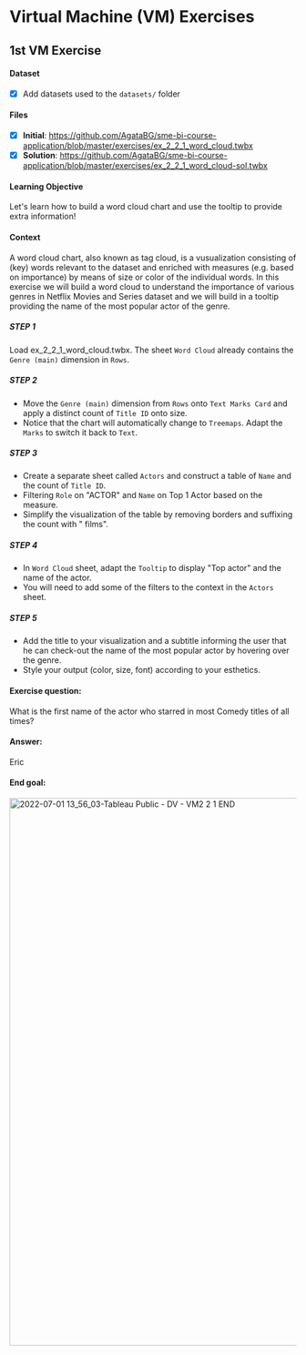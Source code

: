 # Virtual Machine (VM) Exercises

## 1st VM Exercise

#### Dataset

- [x] Add datasets used to the `datasets/` folder

#### Files

- [x] **Initial**:  https://github.com/AgataBG/sme-bi-course-application/blob/master/exercises/ex_2_2_1_word_cloud.twbx 
- [x] **Solution**: https://github.com/AgataBG/sme-bi-course-application/blob/master/exercises/ex_2_2_1_word_cloud-sol.twbx

#### Learning Objective

Let's learn how to build a word cloud chart and use the tooltip to provide extra information!

#### Context

A word cloud chart, also known as tag cloud, is a vusualization consisting of (key) words relevant to the dataset and enriched with measures (e.g. based on importance) by means of size or color of the individual words.
In this exercise we will build a word cloud to understand the importance of various genres in Netflix Movies and Series dataset and we will build in a tooltip providing the name of the most popular actor of the genre.

##### STEP 1
Load ex_2_2_1_word_cloud.twbx. The sheet `Word Cloud` already contains the `Genre (main)` dimension in `Rows`.

##### STEP 2
- Move the `Genre (main)` dimension from `Rows` onto `Text Marks Card` and apply a distinct count of `Title ID` onto size.
- Notice that the chart will automatically change to `Treemaps`. Adapt the `Marks` to switch it back to `Text`.

##### STEP 3
- Create a separate sheet called `Actors` and construct a table of `Name` and the count of `Title ID`.
- Filtering `Role` on "ACTOR" and `Name` on Top 1 Actor based on the measure.
- Simplify the visualization of the table by removing borders and suffixing the count with " films".

##### STEP 4
- In `Word Cloud` sheet, adapt the `Tooltip` to display "Top actor" and the name of the actor. 
- You will need to add some of the filters to the context in the `Actors` sheet.

##### STEP 5
- Add the title to your visualization and a subtitle informing the user that he can check-out the name of the most popular actor by hovering over the genre.
- Style your output (color, size, font) according to your esthetics.

#### Exercise question:
What is the first name of the actor who starred in most Comedy titles of all times? 

#### Answer:
Eric

#### End goal:
<img width="962" alt="2022-07-01 13_56_03-Tableau Public - DV - VM2 2 1 END" src="https://user-images.githubusercontent.com/95186405/176889888-4164b0a5-45c2-488b-9fe5-47d7fe19c251.png">
